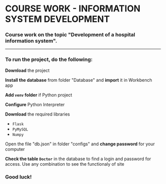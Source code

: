 # COURSE WORK - INFORMATION SYSTEM DEVELOPMENT

### Course work on the topic "Development of a hospital information system".

____

### To run the project, do the following:
**Download** the project


**Install the database** from folder "Database" and **import** it in Workbench app


**Add  ```venv```  folder** if Python project


**Configure** Python Interpreter


**Download** the required libraries
* ```Flask```
* ```PyMySQL```
* ```Numpy```

 
Open the file "db.json" in folder "configs" and **change password** for your computer


**Check the table ```Doctor```** in the database to find a login and password for access. Use any combination to see the functionaly of site

### Good luck!
